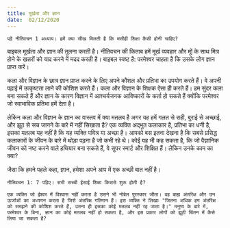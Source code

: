 ```yaml
---
title: मूर्खता और ज्ञान
date:  02/12/2020
---
```


`पढ़ें नीतिवचन 1 अध्याय। हमें क्या सीख मिलती है कि मसीही शिक्षा कैसी होनी चाहिए?`

बाइबल मूर्खता और ज्ञान की तुलना करती है। नीतिवचन की किताब हमें मूर्ख व्यवहार और मूों के साथ मित्र होने के खतरों को याद करने में मदद करती है। बाइबल स्पष्ट है: परमेश्वर चाहता है कि उसके लोग ज्ञान प्राप्त करें।

कला और विज्ञान के छात्र ज्ञान प्राप्त करने के लिए अपने कौशल और प्रतिभा का उपयोग करते हैं। वे अपनी पढ़ाई में उत्कृष्टता लाने की कोशिश करते हैं। कला और विज्ञान के शिक्षक ऐसा ही करते हैं। हम सुंदर कला बना सकते हैं और ज्ञान के कारण विज्ञान में आश्चर्यजनक आविष्कारों के कर्ता हो सकते हैं क्योंकि परमेश्वर जो स्वाभाविक प्रतिभा हमें देता है।

लेकिन कला और विज्ञान के ज्ञान का वास्तव में क्या मतलब है अगर यह हमें गलत से सही, बुराई से अच्छाई, और झूठ से सच जानने के बारे में नहीं सिखाता है? एक व्यक्ति अद्भुत कलाकार है, प्रतिभा का धनी है, इसका मतलब यह नहीं है कि यह व्यक्ति पवित्र या अच्छा है। आपको बस इतना देखना है कि सबसे प्रसिद्ध कलाकारों के जीवन के बारे में थोड़ा पढ़ना है जो कभी रहे थे। कोई यह भी कह सकता है, कि जो वैज्ञानिक जीवन को नष्ट करने वाले हथियार बना सकते हैं, वे सुपर स्मार्ट और शिक्षित हैं। लेकिन उनके काम का क्या?

जैसा कि हमने पहले कहा, ज्ञान, हमेशा अपने आप में एक अच्छी बात नहीं है।

`नीतिवचन 1: 7 पढ़िए। सभी सच्ची ईसाई शिक्षा किससे शुरू होती है?`

`एक व्यक्ति जो ईश्वर में विश्वास नहीं करता है उसने भी नोबेल पुरस्कार जीता। वह बाह्य अंतरिक्ष और उन ऊर्जाओं का अध्ययन करता है जिसे अंतरिक्ष गतिमान हैं। इस व्यक्ति ने लिखाः "जितना अधिक हम अंतरिक्ष को समझने की कोशिश करते हैं, उतना ही इसका कोई मतलब नहीं रह जाता है।" मनुष्य के बारे में, परमेश्वर के बिना, ज्ञान का कोई मतलब नहीं हो सकता है, और इस प्रकार लोगों को झूठी चिंतन में कैसे लिया जा सकता है?`